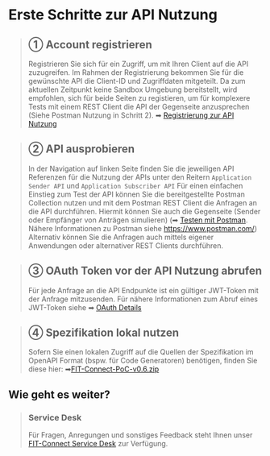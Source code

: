 # Erste Schritte zur API Nutzung

<!-- theme: info -->

> ## ① Account registrieren
> Registrieren Sie sich für ein Zugriff, um mit Ihren Client auf die API zuzugreifen. Im Rahmen der Registrierung bekommen Sie für die gewünschte API die Client-ID und Zugriffdaten mitgeteilt. Da zum aktuellen Zeitpunkt keine Sandbox Umgebung bereitstellt, wird empfohlen, sich für beide Seiten zu registieren, um für komplexere Tests mit einem REST Client die API der Gegenseite anzusprechen (Siehe Postman Nutzung in Schritt 2). ➡ [Registrierung zur API Nutzung](./4_Authentifizierung_und_Autorisierung.md)

> ## ② API ausprobieren
> In der Navigation auf linken Seite finden Sie die jeweiligen API Referenzen für die Nutzung der APIs unter den Reitern `Application Sender API` und `Application Subscriber API` 
Für einen einfachen Einstieg zum Test der API können Sie die bereitgestellte Postman Collection nutzen und mit dem Postman REST Client die Anfragen an die API durchführen. Hiermit können Sie auch die Gegenseite (Sender oder Empfänger von Anträgen simulieren) (➡ [Testen mit Postman](./Detailinformationen/Postman.md). Nähere Informationen zu Postman siehe https://www.postman.com/) 
Alternativ können Sie die Anfragen auch mittels eigener Anwendungen oder alternativer REST Clients durchführen.

> ## ③ OAuth Token vor der API Nutzung abrufen
> Für jede Anfrage an die API Endpunkte ist ein gültiger JWT-Token mit der Anfrage mitzusenden. Für nähere Informationen zum Abruf eines JWT-Token siehe ➡ [OAuth Details](./Detailinformationen/OAuth.md)

> ## ④ Spezifikation lokal nutzen
> Sofern Sie einen lokalen Zugriff auf die Quellen der Spezifikation im OpenAPI Format (bspw. für Code Generatoren) benötigen, finden Sie diese hier: ➡[FIT-Connect-PoC-v0.6.zip](https://github.com/fiep-poc/assets/raw/master/spec/FIT-Connect-PoC-v0.6.zip)
<!-- Abschließendes Beispiel eines API Abrufs mit Token Abruf und einem Beispiel unter Nutzung des Tokens. -->

## Wie geht es weiter?

<!-- theme: success -->

> ### Service Desk
> Für Fragen, Anregungen und sonstiges Feedback steht Ihnen unser
> [FIT-Connect Service Desk](https://jira.fiep-poc.de/servicedesk/customer/portal/1)
> zur Verfügung.
